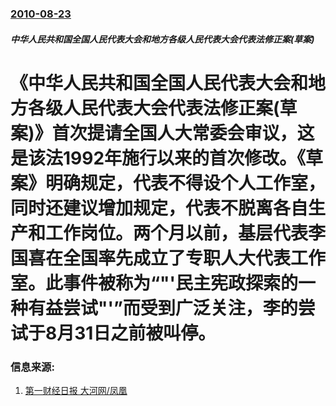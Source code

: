 ### [2010-08-23](/news/2010/08/23/index.md)

##### 中华人民共和国全国人民代表大会和地方各级人民代表大会代表法修正案(草案)
#  《中华人民共和国全国人民代表大会和地方各级人民代表大会代表法修正案(草案)》首次提请全国人大常委会审议，这是该法1992年施行以来的首次修改。《草案》明确规定，代表不得设个人工作室，同时还建议增加规定，代表不脱离各自生产和工作岗位。两个月以前，基层代表李国喜在全国率先成立了专职人大代表工作室。此事件被称为“"'民主宪政探索的一种有益尝试"'”而受到广泛关注，李的尝试于8月31日之前被叫停。




### 信息来源:

1. [第一财经日报 大河网/凤凰](http://news.ifeng.com/mainland/detail_2010_08/31/2360262_0.shtml)
